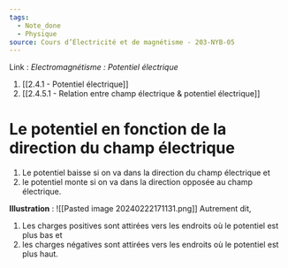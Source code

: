 ```yaml
---
tags:
  - Note_done
  - Physique
source: Cours d’Électricité et de magnétisme - 203-NYB-05
---
```


Link :
_Electromagnétisme : Potentiel électrique_
1. [[2.4.1 - Potentiel électrique]]
3. [[2.4.5.1 - Relation entre champ électrique & potentiel électrique]]

# Le potentiel en fonction de la direction du champ électrique
1. Le potentiel baisse si on va dans la direction du champ électrique et 
2. le potentiel monte si on va dans la direction opposée au champ électrique.

**Illustration** : ![[Pasted image 20240222171131.png]]
Autrement dit, 
1. Les charges positives sont attirées vers les endroits où le potentiel est plus bas et 
2. les charges négatives sont attirées vers les endroits où le potentiel est plus haut.
